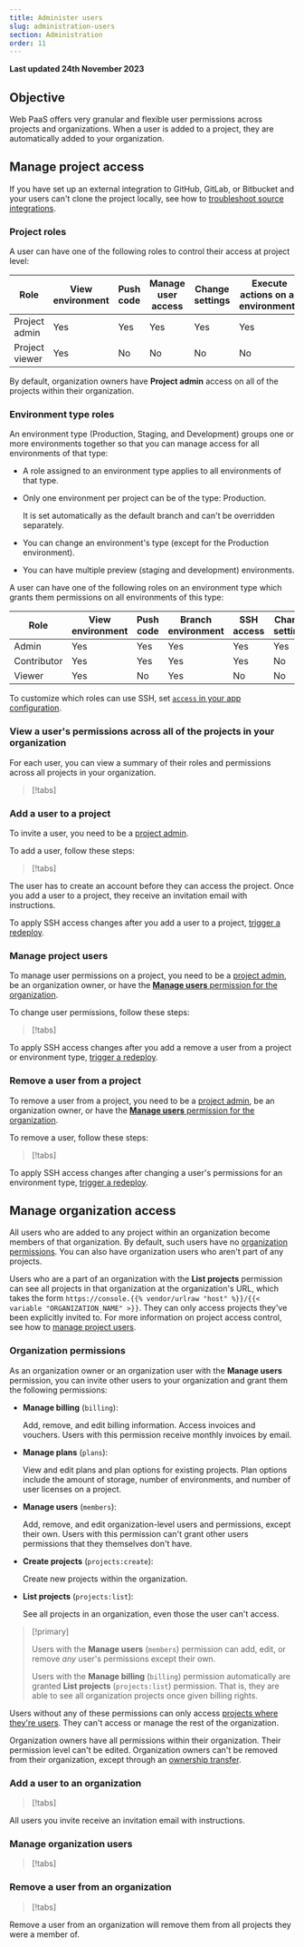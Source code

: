 ```yaml
---
title: Administer users
slug: administration-users
section: Administration
order: 11
---
```


**Last updated 24th November 2023**



## Objective  

Web PaaS offers very granular and flexible user permissions across projects and organizations. 
When a user is added to a project, they are automatically added to your organization.

## Manage project access

If you have set up an external integration to GitHub, GitLab, or Bitbucket and your users can't clone the project locally,
see how to [troubleshoot source integrations](../administration-integrations/source/troubleshoot).

### Project roles

A user can have one of the following roles to control their access at project level:

| Role           | View environment | Push code | Manage user access | Change settings | Execute actions on all environments |
|----------------|------------------|-----------|--------------------|-----------------|-------------------------------------|
| Project admin  | Yes              | Yes       | Yes                | Yes             | Yes                                 |
| Project viewer | Yes              | No        | No                 | No              | No                                  |

By default, organization owners have **Project admin** access on all of the projects within their organization.

### Environment type roles

An environment type (Production, Staging, and Development) groups one or more environments together so that you can manage access for all environments of that type:

- A role assigned to an environment type applies to all environments of that type.

- Only one environment per project can be of the type: Production.

  It is set automatically as the default branch and can't be overridden separately.
- You can change an environment's type (except for the Production environment).

- You can have multiple preview (staging and development) environments.


A user can have one of the following roles on an environment type which grants them permissions on all environments of this type:

| Role        | View environment | Push code | Branch environment | SSH access | Change settings | Execute actions |
|-------------|------------------|-----------|--------------------|------------|-----------------|-----------------|
| Admin       | Yes              | Yes       | Yes                | Yes        | Yes             | Yes             |
| Contributor | Yes              | Yes       | Yes                | Yes        | No              | No              |
| Viewer      | Yes              | No        | Yes                | No         | No              | No              |

To customize which roles can use SSH, set [`access` in your app configuration](../create-apps/app-reference.md#access).

### View a user's permissions across all of the projects in your organization

For each user, you can view a summary of their roles and permissions
across all projects in your organization.

> [!tabs]      

### Add a user to a project

To invite a user, you need to be a [project admin](#project-roles).

To add a user, follow these steps:

> [!tabs]      

The user has to create an account before they can access the project.
Once you add a user to a project, they receive an invitation email with instructions.

To apply SSH access changes after you add a user to a project,
[trigger a redeploy](../development/troubleshoot.md#force-a-redeploy).

### Manage project users

To manage user permissions on a project, you need to be a [project admin](#project-roles),
be an organization owner, or have the [**Manage users** permission for the organization](#organization-permissions).

To change user permissions, follow these steps:

> [!tabs]      

To apply SSH access changes after you add a remove a user from a project or environment type,
[trigger a redeploy](../development/troubleshoot.md#force-a-redeploy). 

### Remove a user from a project

To remove a user from a project, you need to be a [project admin](#project-roles),
be an organization owner, or have the [**Manage users** permission for the organization](#organization-permissions).

To remove a user, follow these steps:

> [!tabs]      

To apply SSH access changes after changing a user's permissions for an environment type,
[trigger a redeploy](../development/troubleshoot.md#force-a-redeploy).

## Manage organization access

All users who are added to any project within an organization become members of that organization.
By default, such users have no [organization permissions](#organization-permissions).
You can also have organization users who aren't part of any projects.

Users who are a part of an organization with the **List projects** permission can see all projects in that organization at the organization's URL,
which takes the form `https://console.{{% vendor/urlraw "host" %}}/{{< variable "ORGANIZATION_NAME" >}}`.
They can only access projects they've been explicitly invited to.
For more information on project access control, see how to [manage project users](#manage-project-users).

### Organization permissions

As an organization owner or an organization user with the **Manage users** permission,
you can invite other users to your organization and grant them the following permissions:



- **Manage billing** (`billing`):

  Add, remove, and edit billing information.
  Access invoices and vouchers.
  Users with this permission receive monthly invoices by email.
- **Manage plans** (`plans`):

  View and edit plans and plan options for existing projects.
  Plan options include the amount of storage, number of environments, and number of user licenses on a project.
- **Manage users** (`members`):

  Add, remove, and edit organization-level users and permissions, except their own.
  Users with this permission can't grant other users permissions that they themselves don't have.
- **Create projects** (`projects:create`):

  Create new projects within the organization.
- **List projects** (`projects:list`):

  See all projects in an organization, even those the user can't access.



> [!primary]  
> 
> Users with the **Manage users** (`members`) permission can add, edit, or remove _any_ user's permissions except their own.
> 
> Users with the **Manage billing** (`billing`) permission automatically are granted **List projects** (`projects:list`) permission. 
> That is, they are able to see all organization projects once given billing rights.
> 
> 

Users without any of these permissions can only access [projects where they're users](#project-roles).
They can't access or manage the rest of the organization.

Organization owners have all permissions within their organization.
Their permission level can't be edited.
Organization owners can't be removed from their organization,
except through an [ownership transfer](../administration/organizations.md#transfer-project-ownership).

### Add a user to an organization

> [!tabs]      

All users you invite receive an invitation email with instructions.

### Manage organization users

> [!tabs]      

### Remove a user from an organization

> [!tabs]      

Remove a user from an organization will remove them from all projects they were a member of.

